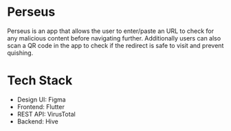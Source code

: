 # Perseus
Perseus is  an app that allows the user to enter/paste an URL to check for any malicious content before navigating further.
Additionally users can also scan a QR code in the app to check if the redirect is safe to visit and prevent quishing.

# Tech Stack
- Design UI: Figma
- Frontend: Flutter
- REST API: VirusTotal
- Backend: Hive 


